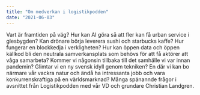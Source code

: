 ```yaml
---
title: "Om medverkan i logistikpodden"
date: "2021-06-03"
---
```


Vart är framtiden på väg? Hur kan AI göra så att fler kan få urban service i glesbygden? Kan drönare börja leverera sushi och starbucks kaffe? Hur fungerar en blockkedja i verkligheten? Hur kan öppen data och öppen källkod bli den neutrala samverkansplats som behövs för att få aktörer att våga samarbeta? Kommer vi någonsin tillbaka till det samhälle vi var innan pandemin? Glimtar vi en ny svensk idyll genom tekniken? En där vi kan bo närmare vår vackra natur och ändå ha intressanta jobb och vara konkurrenskraftiga på en världsmarknad? Många spänannde frågor i avsnittet från Logistikpodden med vår VD och grundare Christian Landgren.

<img href='../../assets/image/png/logistikpodden.png'/>
